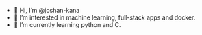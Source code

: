 - 👋 Hi, I’m @joshan-kana
- 👀 I’m interested in machine learning, full-stack apps and docker.
- 🌱 I’m currently learning python and C.

<!---
joshan-kana/joshan-kana is a ✨ special ✨ repository because its `README.md` (this file) appears on your GitHub profile.
You can click the Preview link to take a look at your changes.
--->
